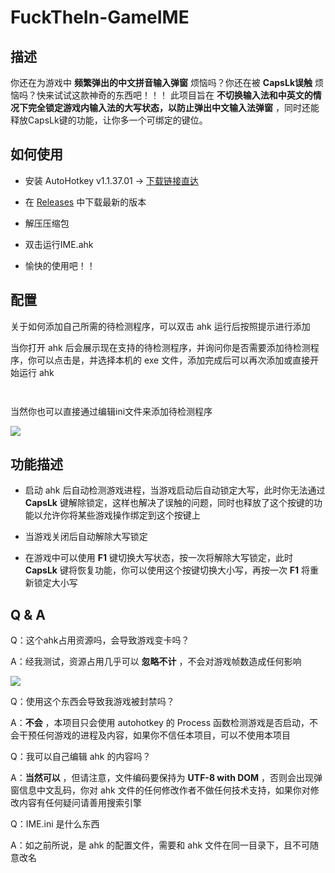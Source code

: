 # FuckTheIn-GameIME

## 描述

你还在为游戏中 **频繁弹出的中文拼音输入弹窗** 烦恼吗？你还在被 **CapsLk误触** 烦恼吗？快来试试这款神奇的东西吧！！！
此项目旨在 **不切换输入法和中英文的情况下完全锁定游戏内输入法的大写状态，以防止弹出中文输入法弹窗** ，同时还能释放CapsLk键的功能，让你多一个可绑定的键位。

## 如何使用

- 安装 AutoHotkey v1.1.37.01  ->  [下载链接直达](https://www.autohotkey.com/download/1.1/AutoHotkey_1.1.37.01_setup.exe)

- 在 [Releases](https://github.com/HYBBWuXiDiXi/FuckTheIn-GameIME/releases) 中下载最新的版本

- 解压压缩包

- 双击运行IME.ahk

- 愉快的使用吧！！

## 配置

关于如何添加自己所需的待检测程序，可以双击 ahk 运行后按照提示进行添加

当你打开 ahk 后会展示现在支持的待检测程序，并询问你是否需要添加待检测程序，你可以点击是，并选择本机的 exe 文件，添加完成后可以再次添加或直接开始运行 ahk

<img title="" src="https://cdn.jsdelivr.net/gh/HYBBWuXiDiXi/Blog_Images@main/pic/202307282210618.png" alt="" data-align="left">

<img title="" src="https://cdn.jsdelivr.net/gh/HYBBWuXiDiXi/Blog_Images@main/pic/202307282210217.png" alt="" data-align="left"><img src="https://cdn.jsdelivr.net/gh/HYBBWuXiDiXi/Blog_Images@main/pic/202307282211021.png" title="" alt="" data-align="center">

当然你也可以直接通过编辑ini文件来添加待检测程序

![](https://cdn.jsdelivr.net/gh/HYBBWuXiDiXi/Blog_Images@main/pic/202307282215604.png)

## 功能描述

- 启动 ahk 后自动检测游戏进程，当游戏启动后自动锁定大写，此时你无法通过 **CapsLk** 键解除锁定，这样也解决了误触的问题，同时也释放了这个按键的功能以允许你将某些游戏操作绑定到这个按键上

- 当游戏关闭后自动解除大写锁定

- 在游戏中可以使用 **F1** 键切换大写状态，按一次将解除大写锁定，此时 **CapsLk** 键将恢复功能，你可以使用这个按键切换大小写，再按一次 **F1** 将重新锁定大小写

## Q & A

Q：这个ahk占用资源吗，会导致游戏变卡吗？

A：经我测试，资源占用几乎可以 **忽略不计** ，不会对游戏帧数造成任何影响

![](https://cdn.jsdelivr.net/gh/HYBBWuXiDiXi/Blog_Images@main/pic/202307282225940.png)



Q：使用这个东西会导致我游戏被封禁吗？

A：**不会** ，本项目只会使用 autohotkey 的 Process 函数检测游戏是否启动，不会干预任何游戏的进程及内容，如果你不信任本项目，可以不使用本项目



Q：我可以自己编辑 ahk 的内容吗？

A：**当然可以** ，但请注意，文件编码要保持为 **UTF-8 with DOM** ，否则会出现弹窗信息中文乱码，你对 ahk 文件的任何修改作者不做任何技术支持，如果你对修改内容有任何疑问请善用搜索引擎



Q：IME.ini 是什么东西

A：如之前所说，是 ahk 的配置文件，需要和 ahk 文件在同一目录下，且不可随意改名
